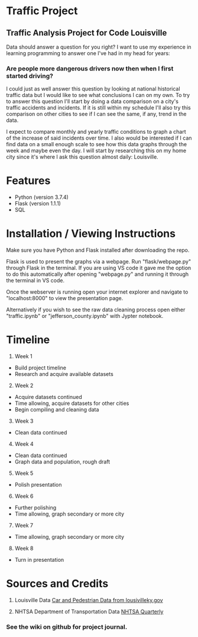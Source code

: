 # Traffic Project
## Traffic Analysis Project for Code Louisville

Data should answer a question for you right?  I want to use my experience in learning programming to answer one I've had in my head for years:

### Are people more dangerous drivers now then when I first started driving?

I could just as well answer this question by looking at national historical traffic data but I would like to see what conclusions I can on my own.  To try to answer this question I'll start by doing a data comparison on a city's traffic accidents and incidents.  If it is still within my schedule I'll also try this comparison on other cities to see if I can see the same, if any, trend in the data.

I expect to compare monthly and yearly traffic conditions to graph a chart of the increase of said incidents over time.  I also would be interested if I can find data on a small enough scale to see how this data graphs through the week and maybe even the day.  I will start by researching this on my home city since it's where I ask this question almost daily: Louisville.


# Features

- Python (version 3.7.4)
- Flask (version 1.1.1)
- SQL


# Installation / Viewing Instructions

Make sure you have Python and Flask installed after downloading the repo.  

Flask is used to present the graphs via a webpage.  Run "flask/webpage.py" through Flask in the terminal.  If you are using VS code it gave me the option to do this automatically after opening "webpage.py" and running it through the terminal in VS code.

Once the webserver is running open your internet explorer and navigate to "localhost:8000" to view the presentation page.

Alternatively if you wish to see the raw data cleaning process open either "traffic.ipynb" or "jefferson_county.ipynb" with Jypter notebook.


# Timeline

1. Week 1
- Build project timeline
- Research and acquire available datasets
2. Week 2
- Acquire datasets continued
- Time allowing, acquire datasets for other cities
- Begin compiling and cleaning data
3. Week 3
- Clean data continued
4. Week 4
- Clean data continued
- Graph data and population, rough draft
5. Week 5
- Polish presentation
6. Week 6
- Further polishing
- Time allowing, graph secondary or more city
7. Week 7
- Time allowing, graph secondary or more city
8. Week 8
- Turn in presentation


# Sources and Credits
1. Louisville Data
[Car and Pedestrian Data from lousivilleky.gov](https://data.louisvilleky.gov/dataset/traffic-collisions)

2. NHTSA Department of Transportation Data
[NHTSA Quarterly](https://crashstats.nhtsa.dot.gov/Api/Public/ViewPublication/812874)

### See the wiki on github for project journal.
